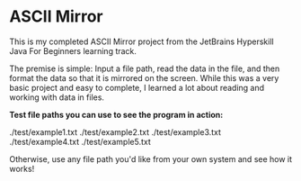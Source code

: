 # ASCII Mirror

This is my completed ASCII Mirror project from the JetBrains Hyperskill Java For Beginners learning track.

The premise is simple: Input a file path, read the data in the file, and then format the data so that it is mirrored on the screen. While this was a very basic project and easy to complete, I learned a lot about reading and working with data in files.

**Test file paths you can use to see the program in action:**

./test/example1.txt
./test/example2.txt
./test/example3.txt
./test/example4.txt
./test/example5.txt

Otherwise, use any file path you'd like from your own system and see how it works!